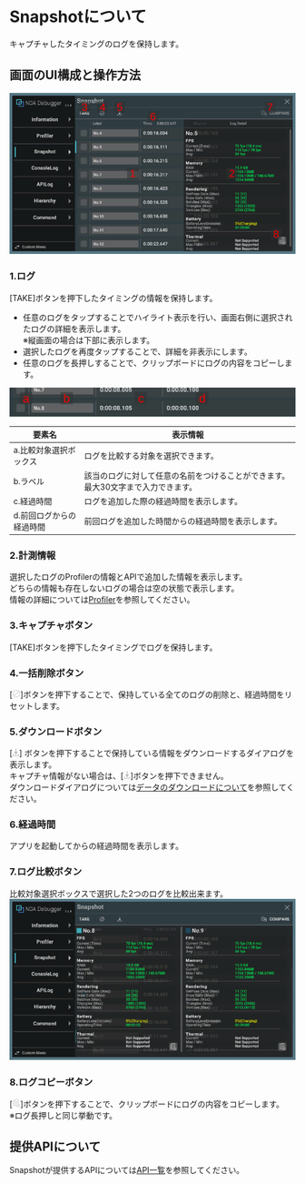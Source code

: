 # Snapshotについて

キャプチャしたタイミングのログを保持します。

## 画面のUI構成と操作方法

![Snapshot](../img/snapshot/snapshot.png)

### 1.ログ

[TAKE]ボタンを押下したタイミングの情報を保持します。

- 任意のログをタップすることでハイライト表示を行い、画面右側に選択されたログの詳細を表示します。<br>※縦画面の場合は下部に表示します。
- 選択したログを再度タップすることで、詳細を非表示にします。
- 任意のログを長押しすることで、クリップボードにログの内容をコピーします。

![HighlightedLog](../img/snapshot/snapshot-highlighted-log.png)

| 要素名           | 表示情報                                      |
|---------------|-------------------------------------------|
| a.比較対象選択ボックス  | ログを比較する対象を選択できます。                         |
| b.ラベル         | 該当のログに対して任意の名前をつけることができます。最大30文字まで入力できます。 |
| c.経過時間        | ログを追加した際の経過時間を表示します。                      |
| d.前回ログからの経過時間 | 前回ログを追加した時間からの経過時間を表示します。                 |

### 2.計測情報

選択したログのProfilerの情報とAPIで追加した情報を表示します。<br>
どちらの情報も存在しないログの場合は空の状態で表示します。<br>
情報の詳細については[Profiler](./Profiler.md)を参照してください。

### 3.キャプチャボタン

[TAKE]ボタンを押下したタイミングでログを保持します。

### 4.一括削除ボタン

[![一括削除](../img/icon/destruction.png)]ボタンを押下することで、保持している全てのログの削除と、経過時間をリセットします。

### 5.ダウンロードボタン

[![ダウンロード](../img/icon/download.png)]
ボタンを押下することで保持している情報をダウンロードするダイアログを表示します。<br>
キャプチャ情報がない場合は、[![ダウンロード](../img/icon/download.png)]ボタンを押下できません。<br>
ダウンロードダイアログについては[データのダウンロードについて](./Download.md)を参照してください。

### 6.経過時間

アプリを起動してからの経過時間を表示します。

### 7.ログ比較ボタン

比較対象選択ボックスで選択した2つのログを比較出来ます。<br>
![CompareLog](../img/snapshot/snapshot-compare.png)

### 8.ログコピーボタン

[![コピー](../img/icon/copy.png)]ボタンを押下することで、クリップボードにログの内容をコピーします。<br>
※ログ長押しと同じ挙動です。

## 提供APIについて

Snapshotが提供するAPIについては[API一覧](./Apis.md)を参照してください。
